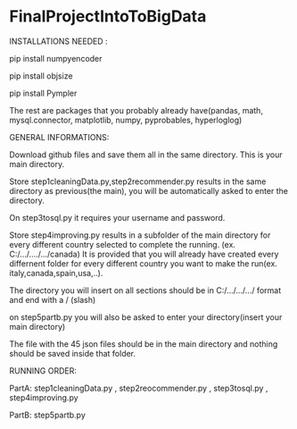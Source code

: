 # FinalProjectIntoToBigData

INSTALLATIONS NEEDED :

pip install numpyencoder

pip install objsize

pip install Pympler

The rest are packages that you probably already have(pandas, math, mysql.connector, matplotlib, numpy, pyprobables, hyperloglog)



GENERAL INFORMATIONS:

Download github files and save them all in the same directory. This is your main directory.

Store step1cleaningData.py,step2recommender.py results in the same directory as previous(the main), you will be automatically asked to enter the directory.

On step3tosql.py it requires your username and password.

Store step4improving.py results in a subfolder of the main directory for every different country selected to complete the running.          (ex. C:/.../..../.../canada)
It is provided that you will already have created every differnent folder for every different country you want to make the run(ex. italy,canada,spain,usa,..).

The directory you will insert on all sections should be in C:/.../.../.../ format and end with a /  (slash)

on step5partb.py you will also be asked to enter your directory(insert your main directory)

The file with the 45 json files should be in the main directory and nothing should be saved inside that folder.




RUNNING ORDER:  

PartA: 
step1cleaningData.py , step2reocommender.py , step3tosql.py , step4improving.py

PartB:  step5partb.py
